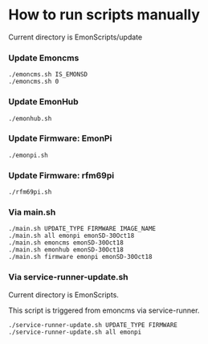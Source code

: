 # How to run scripts manually

Current directory is EmonScripts/update

### Update Emoncms

    ./emoncms.sh IS_EMONSD
    ./emoncms.sh 0
    
### Update EmonHub

    ./emonhub.sh
    
### Update Firmware: EmonPi

    ./emonpi.sh
    
### Update Firmware: rfm69pi

    ./rfm69pi.sh
    
### Via main.sh

    ./main.sh UPDATE_TYPE FIRMWARE IMAGE_NAME
    ./main.sh all emonpi emonSD-30Oct18
    ./main.sh emoncms emonSD-30Oct18
    ./main.sh emonhub emonSD-30Oct18
    ./main.sh firmware emonpi emonSD-30Oct18
    
### Via service-runner-update.sh

Current directory is EmonScripts.

This script is triggered from emoncms via service-runner.

    ./service-runner-update.sh UPDATE_TYPE FIRMWARE
    ./service-runner-update.sh all emonpi

